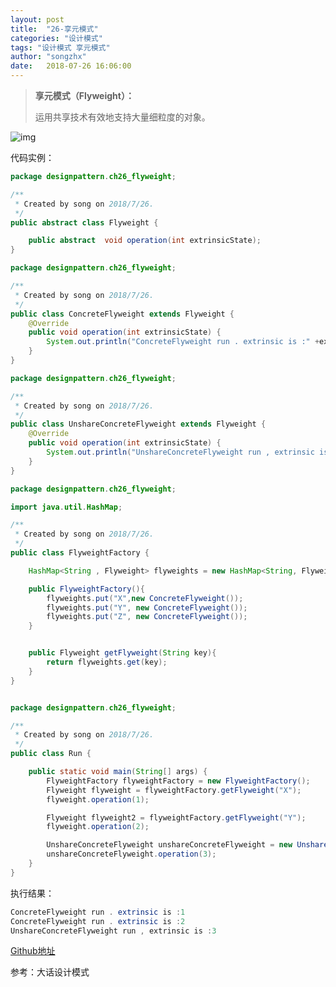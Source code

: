 ```yaml
---
layout: post
title:  "26-享元模式"
categories: "设计模式"
tags: "设计模式 享元模式"
author: "songzhx"
date:   2018-07-26 16:06:00
---
```


> **享元模式（Flyweight）：**
>
> 运用共享技术有效地支持大量细粒度的对象。
>
>   

![img](https://tva1.sinaimg.cn/large/006y8mN6gy1g6fd0jmep2j318e0mcdj7.jpg)



代码实例：

```java
package designpattern.ch26_flyweight;

/**
 * Created by song on 2018/7/26.
 */
public abstract class Flyweight {

    public abstract  void operation(int extrinsicState);
}


```




```java
package designpattern.ch26_flyweight;

/**
 * Created by song on 2018/7/26.
 */
public class ConcreteFlyweight extends Flyweight {
    @Override
    public void operation(int extrinsicState) {
        System.out.println("ConcreteFlyweight run . extrinsic is :" +extrinsicState);
    }
}

```



```java
package designpattern.ch26_flyweight;

/**
 * Created by song on 2018/7/26.
 */
public class UnshareConcreteFlyweight extends Flyweight {
    @Override
    public void operation(int extrinsicState) {
        System.out.println("UnshareConcreteFlyweight run , extrinsic is :" + extrinsicState );
    }
}

```





```java
package designpattern.ch26_flyweight;

import java.util.HashMap;

/**
 * Created by song on 2018/7/26.
 */
public class FlyweightFactory {

    HashMap<String , Flyweight> flyweights = new HashMap<String, Flyweight>();

    public FlyweightFactory(){
        flyweights.put("X",new ConcreteFlyweight());
        flyweights.put("Y", new ConcreteFlyweight());
        flyweights.put("Z", new ConcreteFlyweight());
    }


    public Flyweight getFlyweight(String key){
        return flyweights.get(key);
    }
}

```



```java

package designpattern.ch26_flyweight;

/**
 * Created by song on 2018/7/26.
 */
public class Run {

    public static void main(String[] args) {
        FlyweightFactory flyweightFactory = new FlyweightFactory();
        Flyweight flyweight = flyweightFactory.getFlyweight("X");
        flyweight.operation(1);

        Flyweight flyweight2 = flyweightFactory.getFlyweight("Y");
        flyweight.operation(2);

        UnshareConcreteFlyweight unshareConcreteFlyweight = new UnshareConcreteFlyweight();
        unshareConcreteFlyweight.operation(3);
    }
}


```





执行结果：

```java
ConcreteFlyweight run . extrinsic is :1
ConcreteFlyweight run . extrinsic is :2
UnshareConcreteFlyweight run , extrinsic is :3
```






[Github地址](https://github.com/zhenxing914/designpattern/tree/master/src/main/java/designpattern)

参考：大话设计模式
